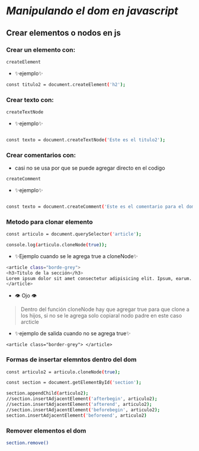 # _Manipulando el dom en javascript_

## Crear elementos o nodos en js

### Crear un elemento con:

```sh
createElement
```

-   ✨ejemplo✨

```sh
const titulo2 = document.createElement('h2');
```

### Crear texto con:

```sh
createTextNode
```

-   ✨ejemplo✨

```sh

const texto = document.createTextNode('Este es el titulo2');
```

### Crear comentarios con:

-   casi no se usa por que se puede agregar directo en el codigo

```sh
createComment
```

-   ✨ejemplo✨

```sh

const texto = document.createComment('Este es el comentario para el dom');
```

### Metodo para clonar elemento

```sh
const articulo = document.querySelector('article');

console.log(articulo.cloneNode(true));
```

-   ✨Ejemplo cuando se le agrega true a cloneNode✨

```sh
<article class="borde-grey">
<h3>Titulo de la sección</h3>
Lorem ipsum dolor sit amet consectetur adipisicing elit. Ipsum, earum. Eius numquam corporis dignissimos iste ad cumque est, quidem ex modi obcaecati optio et officia molestiae vitae laboriosam consectetur mollitia!
</article>
```

-   👁️ Ojo 👁️

> Dentro del función cloneNode hay que agregar true para que clone a los hijos, si no se le agrega solo copiaral nodo padre en este caso arcticle

-   ✨ejemplo de salida cuando no se agrega true✨

```ssh
<article class="border-grey"> </article>
```

### Formas de insertar elemntos dentro del dom

```sh
const articulo2 = articulo.cloneNode(true);

const section = document.getElementById('section');

section.appendChild(articulo2);
//section.insertAdjacentElement('afterbegin', articulo2);
//section.insertAdjacentElement('afterend', articulo2);
//section.insertAdjacentElement('beforebegin', articulo2);
section.insertAdjacentElement('beforeend', articulo2)
```

### Remover elementos el dom

```sh
section.remove()
```

